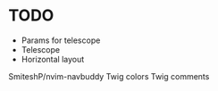 # TODO
 - Params for telescope
 - Telescope
  - Horizontal layout

SmiteshP/nvim-navbuddy
Twig colors
Twig comments

